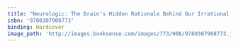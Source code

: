 ```yaml
---
title: "Neurologic: The Brain's Hidden Rationale Behind Our Irrational Behavior"
isbn: '9780307908773'
binding: Hardcover
image_path: 'http://images.booksense.com/images/773/908/9780307908773.jpg'
---
```


